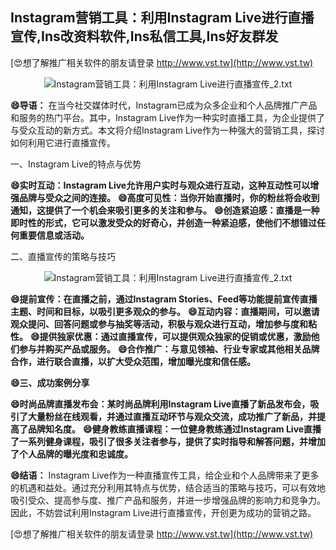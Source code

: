 ## **Instagram营销工具：利用Instagram Live进行直播宣传,Ins改资料软件,Ins私信工具,Ins好友群发**

[😍想了解推广相关软件的朋友请登录 http://www.vst.tw](http://www.vst.tw)

 <center><img src="https://vst.tw/MP4/tuiguang/png/5.png" alt="Instagram营销工具：利用Instagram Live进行直播宣传_2.txt"></center>

**😄导语：**
在当今社交媒体时代，Instagram已成为众多企业和个人品牌推广产品和服务的热门平台。其中，Instagram Live作为一种实时直播工具，为企业提供了与受众互动的新方式。本文将介绍Instagram Live作为一种强大的营销工具，探讨如何利用它进行直播宣传。

一、Instagram Live的特点与优势

**😄实时互动：Instagram Live允许用户实时与观众进行互动，这种互动性可以增强品牌与受众之间的连接。**
**😄高度可见性：当你开始直播时，你的粉丝将会收到通知，这提供了一个机会来吸引更多的关注和参与。**
**😄创造紧迫感：直播是一种即时性的形式，它可以激发受众的好奇心，并创造一种紧迫感，使他们不想错过任何重要信息或活动。**

二、直播宣传的策略与技巧

 <center><img src="https://vst.tw/MP4/tuiguang/png/4.png" alt="Instagram营销工具：利用Instagram Live进行直播宣传_2.txt"></center>

**😄提前宣传：在直播之前，通过Instagram Stories、Feed等功能提前宣传直播主题、时间和目标，以吸引更多观众的参与。**
**😄互动内容：直播期间，可以邀请观众提问、回答问题或参与抽奖等活动，积极与观众进行互动，增加参与度和粘性。**
**😄提供独家优惠：通过直播宣传，可以提供观众独家的促销或优惠，激励他们参与并购买产品或服务。**
**😄合作推广：与意见领袖、行业专家或其他相关品牌合作，进行联合直播，以扩大受众范围，增加曝光度和信任感。**

**😄三、成功案例分享**

**😄时尚品牌直播发布会：某时尚品牌利用Instagram Live直播了新品发布会，吸引了大量粉丝在线观看，并通过直播互动环节与观众交流，成功推广了新品，并提高了品牌知名度。**
**😄健身教练直播课程：一位健身教练通过Instagram Live直播了一系列健身课程，吸引了很多关注者参与，提供了实时指导和解答问题，并增加了个人品牌的曝光度和忠诚度。**

**😄结语：**
Instagram Live作为一种直播宣传工具，给企业和个人品牌带来了更多的机遇和益处。通过充分利用其特点与优势，结合适当的策略与技巧，可以有效地吸引受众、提高参与度、推广产品和服务，并进一步增强品牌的影响力和竞争力。因此，不妨尝试利用Instagram Live进行直播宣传，开创更为成功的营销之路。

[😍想了解推广相关软件的朋友请登录 http://www.vst.tw](http://www.vst.tw)



